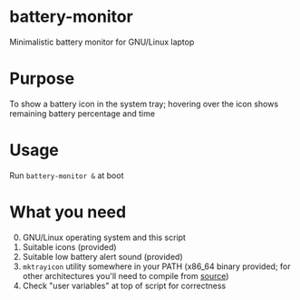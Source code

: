 # battery-monitor
Minimalistic battery monitor for GNU/Linux laptop

# Purpose
To show a battery icon in the system tray; hovering over the icon shows remaining battery percentage and time

# Usage
Run `battery-monitor &` at boot

# What you need
0. GNU/Linux operating system and this script
1. Suitable icons (provided)
2. Suitable low battery alert sound (provided)
3. `mktrayicon` utility somewhere in your PATH (x86_64 binary provided; for other architectures you'll need to compile from [source](https://github.com/jonhoo/mktrayicon))
4. Check "user variables" at top of script for correctness
